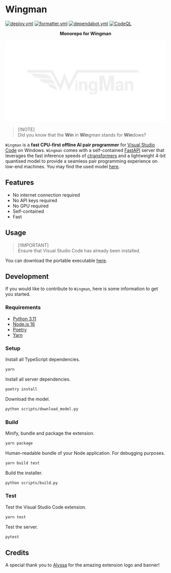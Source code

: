 # Wingman

[![deploy.yml](https://github.com/winstxnhdw/Wingman/actions/workflows/deploy.yml/badge.svg)](https://github.com/winstxnhdw/Wingman/actions/workflows/deploy.yml)
[![formatter.yml](https://github.com/winstxnhdw/Wingman/actions/workflows/formatter.yml/badge.svg)](https://github.com/winstxnhdw/Wingman/actions/workflows/formatter.yml)
[![dependabot.yml](https://github.com/winstxnhdw/Wingman/actions/workflows/dependabot.yml/badge.svg)](https://github.com/winstxnhdw/Wingman/actions/workflows/dependabot.yml)
[![CodeQL](https://github.com/winstxnhdw/Wingman/actions/workflows/github-code-scanning/codeql/badge.svg)](https://github.com/winstxnhdw/Wingman/actions/workflows/github-code-scanning/codeql)

<p align="center"><b>Monorepo for Wingman</b></p>

<div align="center">
    <img src="resources/wingman_transparent.png" />
</div>


> [!NOTE]\
> Did you know that the **Win** in **Win**gman stands for **Win**dows?

`Wingman` is a **fast CPU-first offline AI pair programmer** for [Visual Studio Code](https://code.visualstudio.com/) on Windows. `Wingman` comes with a self-contained [FastAPI](https://fastapi.tiangolo.com/) server that leverages the fast inference speeds of [ctransformers](https://github.com/marella/ctransformers) and a lightweight 4-bit quantised model to provide a seamless pair programming experience on low-end machines. You may find the used model [here](https://huggingface.co/winstxnhdw/Replit-v2-CodeInstruct-3B-ggml-4bit).

## Features

- No internet connection required
- No API keys required
- No GPU required
- Self-contained
- Fast

## Usage

> [!IMPORTANT]\
> Ensure that Visual Studio Code has already been installed.

You can download the portable executable [here](https://github.com/winstxnhdw/Wingman/releases/tag/latest).

## Development

If you would like to contribute to `Wingman`, here is some information to get you started.

### Requirements

- [Python 3.11](https://www.python.org/downloads/release/python-3110/)
- [Node.js 16](https://nodejs.org/ja/blog/release/v16.16.0)
- [Poetry](https://python-poetry.org/)
- [Yarn](https://yarnpkg.com/)

### Setup

Install all TypeScript dependencies.

```bash
yarn
```

Install all server dependencies.

```bash
poetry install
```

Download the model.

```bash
python scripts/download_model.py
```

### Build

Minify, bundle and package the extension.

```bash
yarn package
```

Human-readable bundle of your Node application. For debugging purposes.

```bash
yarn build test
```

Build the installer.

```bash
python scripts/build.py
```

### Test

Test the Visual Studio Code extension.

```bash
yarn test
```

Test the server.

```bash
pytest
```

## Credits

A special thank you to [Alyssa](https://github.com/alyssaxchua) for the amazing extension logo and banner!
